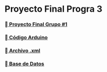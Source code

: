 # Proyecto Final Progra 3
### 📁<a href = "ProyectoFinal.py"> Proyecto Final Grupo #1 </a>
### 📁<a href = "ProyectoFinal.ino"> Código Arduino </a>
### 📁<a href = "haarcascade_frontalface_default.xml"> Archivo .xml </a>
### 📁<a href = "DB-ProyectoProgra.sql"> Base de Datos </a>
